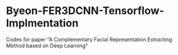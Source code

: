 # Byeon-FER3DCNN-Tensorflow-Implmentation
Codes for paper "A Complementary Facial Representation Extracting Method based on Deep Learning"
